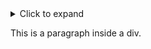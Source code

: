 <details>
<summary>Click to expand</summary>
This is a details block.
</details>

<div>
  <p>This is a paragraph inside a div.</p>
</div>
